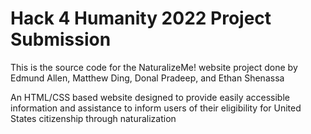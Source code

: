 # Hack 4 Humanity 2022 Project Submission
This is the source code for the NaturalizeMe! website project done by Edmund Allen, Matthew Ding, Donal Pradeep, and Ethan Shenassa  

An HTML/CSS based website designed to provide easily accessible information and assistance to inform users of their eligibility for United States citizenship through naturalization
